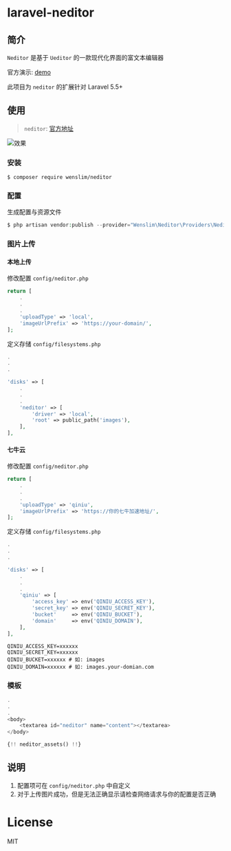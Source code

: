# laravel-neditor

## 简介

`Neditor` 是基于 `Ueditor` 的一款现代化界面的富文本编辑器

官方演示: [demo](https://demo.neditor.notadd.com/)

此项目为 `neditor` 的扩展针对 Laravel 5.5+

## 使用

> `neditor`: [官方地址](https://github.com/notadd/neditor)

![效果](https://www.notadd.com/src/neditor-demo.webp)

### 安装

```shell
$ composer require wenslim/neditor
```

### 配置

生成配置与资源文件

```php
$ php artisan vendor:publish --provider="Wenslim\Neditor\Providers\NeditorServiceProvider"
```

### 图片上传

#### 本地上传

修改配置
`config/neditor.php`
```php
return [
    .
    .
    .
    'uploadType' => 'local',
    'imageUrlPrefix' => 'https://your-domain/',
];
```
定义存储
`config/filesystems.php`
```php
.
.
.

'disks' => [
    .
    .
    .
    'neditor' => [
        'driver' => 'local',
        'root' => public_path('images'),
    ],
],
```

#### 七牛云
修改配置
`config/neditor.php`
```php
return [
    .
    .
    .
    'uploadType' => 'qiniu',
    'imageUrlPrefix' => 'https://你的七牛加速地址/',
];
```
定义存储
`config/filesystems.php`
```php
.
.
.

'disks' => [
    .
    .
    .
    'qiniu' => [
        'access_key' => env('QINIU_ACCESS_KEY'),
        'secret_key' => env('QINIU_SECRET_KEY'),
        'bucket'     => env('QINIU_BUCKET'),
        'domain'     => env('QINIU_DOMAIN'),
    ],
],
```
```text
QINIU_ACCESS_KEY=xxxxxx
QINIU_SECRET_KEY=xxxxxx
QINIU_BUCKET=xxxxxx # 如: images
QINIU_DOMAIN=xxxxxx # 如: images.your-domian.com
```

### 模板

```php
.
.
.
<body>
    <textarea id="neditor" name="content"></textarea>
</body>

{!! neditor_assets() !!}
```

## 说明

1. 配置项可在 `config/neditor.php` 中自定义
2. 对于上传图片成功，但是无法正确显示请检查网络请求与你的配置是否正确

# License

MIT